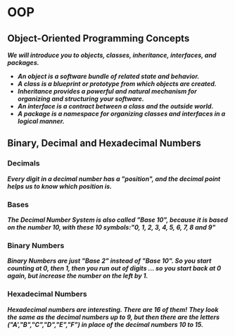 # OOP

## Object-Oriented Programming Concepts
***We will introduce you to objects, classes, inheritance, interfaces, and packages.***
- ***An object is a software bundle of related state and behavior.***
- ***A class is a blueprint or prototype from which objects are created.***
- ***Inheritance provides a powerful and natural mechanism for organizing and structuring your software.***
- ***An interface is a contract between a class and the outside world.***
- ***A package is a namespace for organizing classes and interfaces in a logical manner.***

## Binary, Decimal and Hexadecimal Numbers

### Decimals
***Every digit in a decimal number has a "position", and the decimal point helps us to know which position is.***

### Bases
***The Decimal Number System is also called "Base 10", because it is based on the number 10, with these 10 symbols:"0, 1, 2, 3, 4, 5, 6, 7, 8 and 9"***

### Binary Numbers
***Binary Numbers are just "Base 2" instead of "Base 10". So you start counting at 0, then 1, then you run out of digits ... so you start back at 0 again, but increase the number on the left by 1.***

### Hexadecimal Numbers
***Hexadecimal numbers are interesting. There are 16 of them!***
***They look the same as the decimal numbers up to 9, but then there are the letters ("A',"B","C","D","E","F") in place of the decimal numbers 10 to 15.*** 